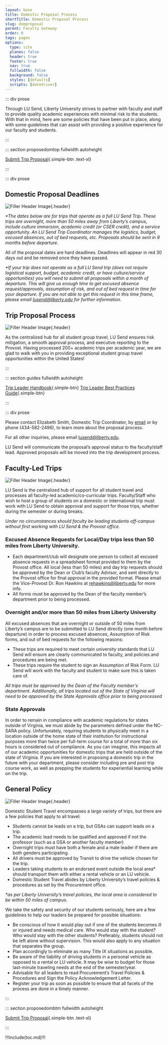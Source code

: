 ```yaml
---
layout: base
title: Domestic Proposal Process
shortTitle: Domestic Proposal Process
slug: domproposal
parent: Faculty Gateway
order: 0
tags: pages
options:
  type: site
  planes: false
  header: true
  footer: true
  nav: true
  fullwidth: false
  background: false
  styles: [defaults]
  scripts: [datedriver]
---
```


::: div prose

Through LU Send, Liberty University strives to partner with faculty and staff to provide quality academic experiences with minimal risk to the students. With that in mind, here are some policies that have been put in place, along with some guidelines that can assist with providing a positive experience for our faculty and students.

:::

::: section proposedomtop fullwidth autoheight

[Submit Trip Proposal](https://liberty.co1.qualtrics.com/jfe/form/SV_6WLZxhZxu6fhntc?BaseType=domestic){.simple-btn .text-xl}

:::

::: div prose

## Domestic Proposal Deadlines

![Filler Header Image](https://liberty-sa.terradotta.com/_customtags/ct_Image.cfm?Image_ID=34515){.header}

_\*The dates below are for trips that operate as a full LU Send Trip. These trips are overnight, more than 50 miles away from Liberty’s campus, include culture immersion, academic credit (or CSER credit), and a service opportunity. An LU Send Trip Coordinator manages the logistics, budget, excused absences, out of bed requests, etc. Proposals should be sent in 9 months before departure._

All of the proposal dates are hard deadlines. Deadlines will appear in red 30 days out and be removed once they have passed.

<div id="domdates"></div>

_\*If your trip does not operate as a full LU Send trip (does not require logistical support, budget, academic credit, or have culture/service opportunities) you will need to submit all proposals within a month of departure. This will give us enough time to get excused absence request/approvals, assumption of risk, and out of bed request in time for your departure. If you are not able to get this request in this time frame, please email [lusend@liberty.edu](mailto:lusend@liberty.edu) for further information._

## Trip Proposal Process

![Filler Header Image](https://liberty-sa.terradotta.com/_customtags/ct_Image.cfm?Image_ID=26354){.header}

As the centralized hub for all student group travel, LU Send ensures risk mitigation, a smooth approval process, and executive reporting to the Provost. Having processed 200+ academic trips per academic year, we are glad to walk with you in providing exceptional student group travel opportunities within the United States!

:::

::: section guides fullwidth autoheight

[Trip Leader
Handbook](https://liberty-sa.terradotta.com/_customtags/ct_FileRetrieve.cfm?File_ID=27452){.simple-btn} [Trip Leader Best
Practices Guide](https://liberty-sa.terradotta.com/_customtags/ct_FileRetrieve.cfm?File_ID=27453){.simple-btn}

:::

::: div prose

Please contact Elizabeth Smith, Domestic Trip Coordinator, by [email](mailto:emacy@liberty.edu) or by phone (434-582-2496), to learn more about the proposal process.

For all other inquiries, please email [lusend@liberty.edu](mailto:lusend@liberty.edu).

LU Send will communicate the proposal’s approval status to the faculty/staff lead. Approved proposals will be moved into the trip development process.

## Faculty-Led Trips

![Filler Header Image](https://liberty-sa.terradotta.com/_customtags/ct_Image.cfm?Image_ID=26351){.header}

LU Send is the centralized hub of support for all student travel and processes all faculty-led academic/co-curricular trips. Faculty/Staff who wish to host a group of students on a domestic or international trip must work with LU Send to obtain approval and support for those trips, whether during the semester or during breaks.

_Under no circumstances should faculty be leading students off-campus without first working with LU Send & the Provost office._

### Excused Absence Requests for Local/Day trips less than 50 miles from Liberty University.

- Each department/club will designate one person to collect all excused absence requests in a spreadsheet format provided to them by the Provost office. All local (less than 50 miles) and day trip requests should be approved by the Dean or Club’s faculty Advisor, and sent directly to the Provost office for final approval in the provided format. Please email the Vice-Provost Dr. Ron Hawkins at [rehawkins@liberty.edu](mailto:rehawkin@liberty.edu) for more info.
- All forms must be approved by the Dean of the faculty member’s department prior to being processed.

### Overnight and/or more than 50 miles from Liberty University

All excused absences that are overnight or outside of 50 miles from Liberty’s campus are to be submitted to LU Send directly (one month before departure) in order to process excused absences, Assumption of Risk forms, and out of bed requests for the following reasons:

- These trips are required to meet certain university standards that LU Send will ensure are clearly communicated to faculty, and policies and procedures are being met.
- These trips require the student to sign an Assumption of Risk Form. LU Send will work with the faculty and student to make sure this is taken care of.

_*All trips must be approved by the Dean of the Faculty member's department. Additionally, all trips located out of the State of Virginia will need to be approved by the State Approvals office prior to being processed*_

### State Approvals

In order to remain in compliance with academic regulations for states outside of Virginia, we must abide by the parameters defined under the NC-SARA policy. Unfortunately, requiring students to physically meet in a location outside of the home state of their institution for instructional purposes more than twice per full-term course for a total of more than six hours is considered out of compliance. As you can imagine, this impacts all of our academic opportunities for domestic trips that are held outside of the state of Virginia. If you are interested in proposing a domestic trip in the future with your department, please consider including pre and post trip course work, as well as prepping the students for experiential learning while on the trip.

## General Policy

![Filler Header Image](https://liberty-sa.terradotta.com/_customtags/ct_Image.cfm?Image_ID=26353){.header}

Domestic Student Travel encompasses a large variety of trips, but there are a few policies that apply to all travel:

- Students cannot be leads on a trip, but GSAs can support leads on a trip.
- The academic lead needs to be qualified and approved if not the professor (such as a GSA or another faculty member)
- Overnight trips must have both a female and a male leader if there are both genders participating.
- All drivers must be approved by Transit to drive the vehicle chosen for the trip.
- Leaders taking students to an endorsed event outside the local area\* should transport them with either a rental vehicle or an LU vehicle.
- Domestic Student Travel abides by Liberty University’s travel policies & procedures as set by the Procurement office.

_\*as per Liberty University’s travel policies, the local area is considered to be within 50 miles of campus._

We take the safety and security of our students seriously, here are a few guidelines to help our leaders be prepared for possible situations:

- Be conscious of how it would play out if one of the students becomes ill or injured and needs medical care. Who would stay with the student? Who would stay with the other students? Preferably, students should not be left alone without supervision. This would also apply to any situation that separates the group.
- Plan accordingly to eliminate as many Title IX situations as possible.
- Be aware of the liability of driving students in a personal vehicle as opposed to a rental or LU vehicle. It may be wise to budget for those last-minute traveling needs at the end of the semester/year.
- Advisable for all leaders to read Procurement’s Travel Policies & Procedures and Sign the Policy Acknowledgement Letter.
- Register your trip as soon as possible to ensure that all facets of the process are done in a timely manner.

:::

::: section proposedombtm fullwidth autoheight

[Submit Trip Proposal](https://liberty.co1.qualtrics.com/jfe/form/SV_6WLZxhZxu6fhntc?BaseType=domestic){.simple-btn .text-xl}

:::

!!!include(toc.md)!!!

<script>
  $(document).ready(function() {
    var datedriver = new DateDriver();
    datedriver.addDeadline([
      {
        date: '06/15',
        name: 'Spring Break',
        addYears: 1
      },
      {
        date: '08/15',
        name: 'Summer May/June',
        addYears: 1
      },
      {
        date: '10/01',
        name: 'Summer July/August',
        addYears: 1
      },
      {
        date: '02/15',
        name: 'Fall',
        addYears: 0
      },
      {
        date: '04/01',
        name: 'January/Early Spring',
        addYears: 1
      }
    ]);

    datedriver.displayDeadlines('domdates', {
      dateHeader: 'Trip Dates',
      deadlineHeader: 'Proposal Deadlines'
    });
  })
</script>
